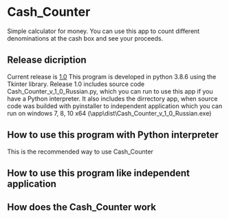 # Cash_Counter

Simple calculator for money. 
You can use this app to count different denominations at the cash box and see your proceeds.

## Release dicription

Current release is [1.0](https://github.com/Andrew-Rand/Cash_Counter.git) 
This program is developed in python 3.8.6 using the Tkinter library.
Release 1.0 includes source code Cash_Counter_v_1_0_Russian.py, which you can run to use this app if you have a Python interpreter. It also includes the dirrectory app, when source code was builded with pyinstaller to independent application which you can run on windows 7, 8, 10 x64 (\app\dist\Cash_Counter_v_1_0_Russian.exe) 

## How to use this program with Python interpreter

This is the recommended way to use Cash_Counter

## How to use this program like independent application

## How does the Cash_Counter work

